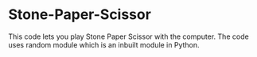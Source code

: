 # Stone-Paper-Scissor
This code lets you play Stone Paper Scissor with the computer. The code uses random module which is an inbuilt module in Python.
